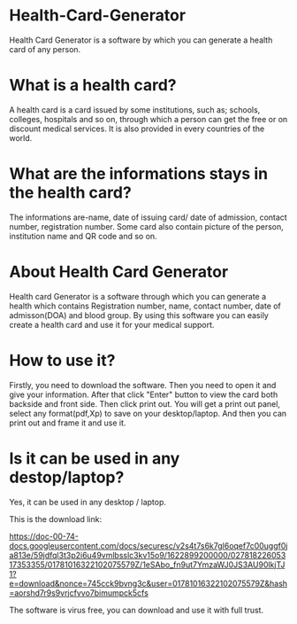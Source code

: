 # Health-Card-Generator

Health Card Generator is a software by which you can generate a health card of any person.

# What is a health card?

A health card is a card issued by some institutions, such as; schools, colleges, hospitals and so on, through which a person can get the free or on discount medical services.
It is also provided in every countries of the world.

# What are the informations stays in the health card?
The informations are-name, date of issuing card/ date of admission, contact number, registration number. Some card also contain picture of the person, institution name and QR code and so on.

# About Health Card Generator
Health card Generator is a software through which you can generate a health which contains Registration number, name, contact number, date of admisson(DOA) and blood group.
By using this software you can easily create a health card and use it for your medical support.

# How to use it?
Firstly, you need to download the software. Then you need to open it and give your information. After that click "Enter" button to view the card both backside and front side. Then
click print out. You will get a print out panel, select any format(pdf,Xp) to save on your desktop/laptop. And then you can print out and frame it and use it.

# Is it can be used in any destop/laptop?
Yes, it can be used in any desktop / laptop.

This is the download link: 



https://doc-00-74-docs.googleusercontent.com/docs/securesc/v2s4t7s6k7gl6oqef7c00uggf0ja813e/59jdfql3t3p2i6u49vmlbsslc3kv15o9/1622899200000/02781822605317353355/01781016322102075579Z/1eSAbo_fn9ut7YmzaWJ0JS3AU90lkjTJ1?e=download&nonce=745cck9bvng3c&user=01781016322102075579Z&hash=aorshd7r9s9vrjcfvvo7bimumpck5cfs

The software is virus free, you can download and use it with full trust.
